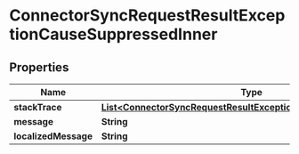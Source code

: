 

# ConnectorSyncRequestResultExceptionCauseSuppressedInner


## Properties

| Name | Type | Description | Notes |
|------------ | ------------- | ------------- | -------------|
|**stackTrace** | [**List&lt;ConnectorSyncRequestResultExceptionCauseStackTraceInner&gt;**](ConnectorSyncRequestResultExceptionCauseStackTraceInner) |  |  [optional] |
|**message** | **String** |  |  [optional] |
|**localizedMessage** | **String** |  |  [optional] |



